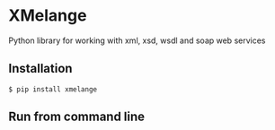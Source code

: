 # XMelange

Python library for working with xml, xsd, wsdl and soap web services

## Installation

```$ pip install xmelange```

## Run from command line